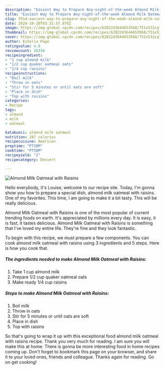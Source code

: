 ```yaml
---
description: "Easiest Way to Prepare Any-night-of-the-week Almond Milk Oatmeal with Raisins"
title: "Easiest Way to Prepare Any-night-of-the-week Almond Milk Oatmeal with Raisins"
slug: 5514-easiest-way-to-prepare-any-night-of-the-week-almond-milk-oatmeal-with-raisins
date: 2020-10-20T03:31:57.876Z
image: https://img-global.cpcdn.com/recipes/6202243644653568/751x532cq70/almond-milk-oatmeal-with-raisins-recipe-main-photo.jpg
thumbnail: https://img-global.cpcdn.com/recipes/6202243644653568/751x532cq70/almond-milk-oatmeal-with-raisins-recipe-main-photo.jpg
cover: https://img-global.cpcdn.com/recipes/6202243644653568/751x532cq70/almond-milk-oatmeal-with-raisins-recipe-main-photo.jpg
author: Estella Page
ratingvalue: 4.8
reviewcount: 26334
recipeingredient:
- "1 cup almond milk"
- "1/2 cup quaker oatmeal oats"
- "1/4 cup raisins"
recipeinstructions:
- "Boil milk"
- "Throw in oats"
- "Stir for 5 minutes or until oats are soft"
- "Place in dish"
- "Top with raisins"
categories:
- Recipe
tags:
- almond
- milk
- oatmeal

katakunci: almond milk oatmeal 
nutrition: 267 calories
recipecuisine: American
preptime: "PT30M"
cooktime: "PT50M"
recipeyield: "2"
recipecategory: Dessert

---
```



![Almond Milk Oatmeal with Raisins](https://img-global.cpcdn.com/recipes/6202243644653568/751x532cq70/almond-milk-oatmeal-with-raisins-recipe-main-photo.jpg)

Hello everybody, it's Louise, welcome to our recipe site. Today, I'm gonna show you how to prepare a special dish, almond milk oatmeal with raisins. One of my favorites. This time, I am going to make it a bit tasty. This will be really delicious.



Almond Milk Oatmeal with Raisins is one of the most popular of current trending foods on earth. It's appreciated by millions every day. It is easy, it is fast, it tastes delicious. Almond Milk Oatmeal with Raisins is something that I've loved my entire life. They're fine and they look fantastic.


To begin with this recipe, we must prepare a few components. You can cook almond milk oatmeal with raisins using 3 ingredients and 5 steps. Here is how you cook that.

<!--inarticleads1-->

##### The ingredients needed to make Almond Milk Oatmeal with Raisins:

1. Take 1 cup almond milk
1. Prepare 1/2 cup quaker oatmeal oats
1. Make ready 1/4 cup raisins




<!--inarticleads2-->

##### Steps to make Almond Milk Oatmeal with Raisins:

1. Boil milk
1. Throw in oats
1. Stir for 5 minutes or until oats are soft
1. Place in dish
1. Top with raisins




So that's going to wrap it up with this exceptional food almond milk oatmeal with raisins recipe. Thank you very much for reading. I am sure you will make this at home. There is gonna be more interesting food in home recipes coming up. Don't forget to bookmark this page on your browser, and share it to your loved ones, friends and colleague. Thanks again for reading. Go on get cooking!
